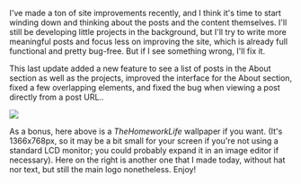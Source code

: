 <p>I've made a ton of site improvements recently, and I think it's time to start winding down and thinking about the posts and the content themselves. I'll still be developing little projects in the background, but I'll try to write more meaningful posts and focus less on improving the site, which is already full functional and pretty bug-free. But if I see something wrong, I'll fix it.</p><p>This last update added a new feature to see a list of posts in the About section as well as the projects, improved the interface for the About section, fixed a few overlapping elements, and fixed the bug when viewing a post directly from a post URL..</p><img class="postImageRight half" src="images/posts/TheHomeworkLifeWallpaper2.png" /><p>As a bonus, here above is a <em>TheHomeworkLife</em> wallpaper if you want. (It's 1366x768px, so it may be a bit small for your screen if you're not using a standard LCD monitor; you could probably expand it in an image editor if necessary). Here on the right is another one that I made today, without hat nor text, but still the main logo nonetheless. Enjoy!</p>